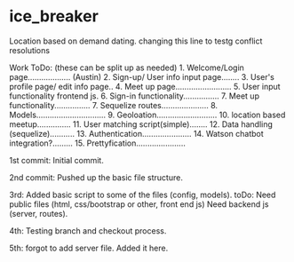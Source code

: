 # ice_breaker
Location based on demand dating. changing this line to testg conflict resolutions

Work ToDo: (these can be split up as needed)
	1. Welcome/Login page................... (Austin)
	2. Sign-up/ User info input page........
	3. User's profile page/ edit info page..
	4. Meet up page.........................
	5. User input functionality frontend js.
	6. Sign-in functionality................
	7. Meet up functionality................
	7. Sequelize routes.....................
	8. Models...............................
	9. Geoloation...........................
	10. location based meetup...............
	11. User matching script(simple)........
	12. Data handling (sequelize)...........
	13. Authentication......................
	14. Watson chatbot integration?.........
	15. Prettyfication......................
	

1st commit:
	Initial commit.

2nd commit:
	Pushed up the basic file structure.

3rd:
	Added basic script to some of the files (config, models). 
		toDo: Need public files (html, css/bootstrap or other, front end js)
			Need backend js (server, routes).

4th:
	Testing branch and checkout process.

5th:
	forgot to add server file. Added it here.